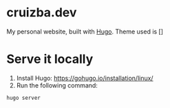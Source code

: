# cruizba.dev

My personal website, built with [Hugo](https://gohugo.io/). Theme used is []

# Serve it locally

1. Install Hugo: https://gohugo.io/installation/linux/
2. Run the following command:
```
hugo server
```

